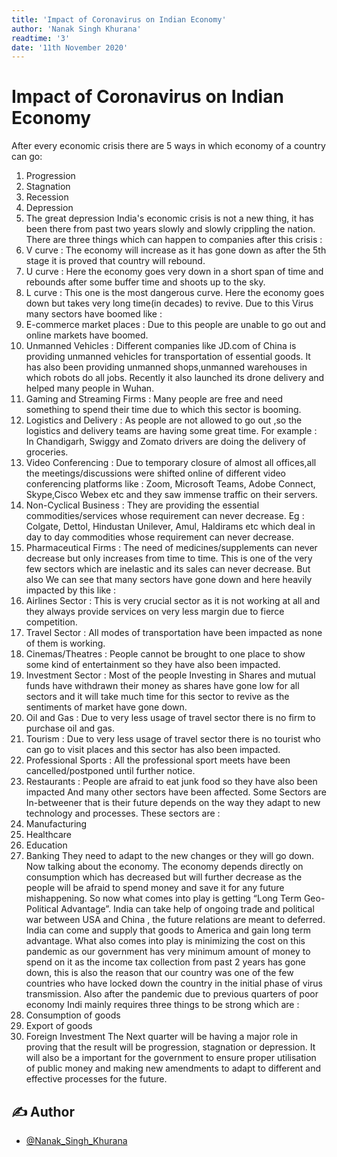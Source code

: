 ```yaml
---
title: 'Impact of Coronavirus on Indian Economy'
author: 'Nanak Singh Khurana'
readtime: '3'
date: '11th November 2020'
---
```


# Impact of Coronavirus on Indian Economy

After every economic crisis there are 5 ways in which economy of a country can go:

1. Progression
2. Stagnation
3. Recession
4. Depression
5. The great depression
   India's economic crisis is not a new thing, it has been there from past two years slowly and slowly crippling the nation.
   There are three things which can happen to companies after this crisis :
6. V curve :
   The economy will increase as it has gone down as after the 5th stage it is proved that country will rebound.
7. U curve :
   Here the economy goes very down in a short span of time and rebounds after some buffer time and shoots up to the sky.
8. L curve :
   This one is the most dangerous curve. Here the economy goes down but takes very long time(in decades) to revive.
   Due to this Virus many sectors have boomed like :
9. E-commerce market places : Due to this people are unable to go out and online markets have boomed.
10. Unmanned Vehicles : Different companies like JD.com of China is providing unmanned vehicles for transportation of essential goods. It has also been providing unmanned shops,unmanned warehouses in which robots do all jobs. Recently it also launched its drone delivery and helped many people in Wuhan.
11. Gaming and Streaming Firms : Many people are free and need something to spend their time due to which this sector is booming.
12. Logistics and Delivery : As people are not allowed to go out ,so the logistics and delivery teams are having some great time. For example : In Chandigarh, Swiggy and Zomato drivers are doing the delivery of groceries.
13. Video Conferencing : Due to temporary closure of almost all offices,all the meetings/discussions were shifted online of different video conferencing platforms like : Zoom, Microsoft Teams, Adobe Connect, Skype,Cisco Webex etc and they saw immense traffic on their servers.
14. Non-Cyclical Business : They are providing the essential commodities/services whose requirement can never decrease. Eg : Colgate, Dettol, Hindustan Unilever, Amul, Haldirams etc which deal in day to day commodities whose requirement can never decrease.
15. Pharmaceutical Firms : The need of medicines/supplements can never decrease but only increases from time to time. This is one of the very few sectors which are inelastic and its sales can never decrease.
    But also We can see that many sectors have gone down and here heavily impacted by this like :
16. Airlines Sector : This is very crucial sector as it is not working at all and they always provide services on very less margin due to fierce competition.
17. Travel Sector : All modes of transportation have been impacted as none of them is working.
18. Cinemas/Theatres : People cannot be brought to one place to show some kind of entertainment so they have also been impacted.
19. Investment Sector : Most of the people Investing in Shares and mutual funds have withdrawn their money as shares have gone low for all sectors and it will take much time for this sector to revive as the sentiments of market have gone down.
20. Oil and Gas : Due to very less usage of travel sector there is no firm to purchase oil and gas.
21. Tourism : Due to very less usage of travel sector there is no tourist who can go to visit places and this sector has also been impacted.
22. Professional Sports : All the professional sport meets have been cancelled/postponed until further notice.
23. Restaurants : People are afraid to eat junk food so they have also been impacted
    And many other sectors have been affected.
    Some Sectors are In-betweener that is their future depends on the way they adapt to new technology and processes. These sectors are :
24. Manufacturing
25. Healthcare
26. Education
27. Banking
    They need to adapt to the new changes or they will go down.
    Now talking about the economy. The economy depends directly on consumption which has decreased but will further decrease as the people will be afraid to spend money and save it for any future mishappening.
    So now what comes into play is getting “Long Term Geo-Political Advantage”. India can take help of ongoing trade and political war between USA and China , the future relations are meant to deferred.
    India can come and supply that goods to America and gain long term advantage.
    What also comes into play is minimizing the cost on this pandemic as our government has very minimum amount of money to spend on it as the income tax collection from past 2 years has gone down, this is also the reason that our country was one of the few countries who have locked down the country in the initial phase of virus transmission.
    Also after the pandemic due to previous quarters of poor economy Indi mainly requires three things to be strong which are :
28. Consumption of goods
29. Export of goods
30. Foreign Investment
    The Next quarter will be having a major role in proving that the result will be progression, stagnation or depression. It will also be a important for the government to ensure proper utilisation of public money and making new amendments to adapt to different and effective processes for the future.

## ✍️ Author

- [@Nanak_Singh_Khurana](https://www.linkedin.com/in/nanak-singh-khurana/)
